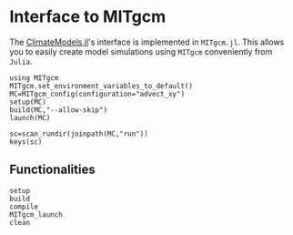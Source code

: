 # Interface to MITgcm

The [ClimateModels.jl](https://github.com/gaelforget/ClimateModels.jl/#readme)'s interface is implemented in `MITgcm.jl`. This allows you to easily create model simulations using `MITgcm` conveniently from `Julia`.

```@example 1
using MITgcm
MITgcm.set_environment_variables_to_default()
MC=MITgcm_config(configuration="advect_xy")
setup(MC)
build(MC,"--allow-skip")
launch(MC)
```

```@example 1
sc=scan_rundir(joinpath(MC,"run"))
keys(sc)
```

## Functionalities

```@docs
setup
build
compile
MITgcm_launch
clean
```
